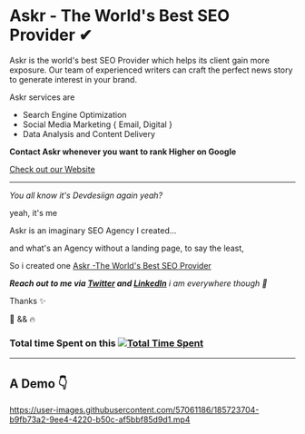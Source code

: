 # Askr - The World's Best SEO Provider ✔

Askr is the world's best SEO Provider which helps its client gain more exposure. 
Our team of experienced writers can craft the perfect news story to generate interest in your brand. 

Askr services are

- Search Engine Optimization
- Social Media Marketing { Email, Digital } 
- Data Analysis and Content Delivery

**Contact Askr whenever you want to rank Higher on Google**

[Check out our Website](https://devdesiign.github.io/Askr/)

---

*You all know it's Devdesiign again yeah?*

yeah, it's me

Askr is an imaginary SEO Agency I created...

and what's an Agency without a landing page, to say the least,

So i created one [Askr -The World's Best SEO Provider](https://devdesiign.github.io/Askr/)

***Reach out to me via [Twitter](https://twitter.com/d3vd3511gn) and [LinkedIn](https://www.linkedin.com/in/muiz-haruna-321841187/)** i am everywhere though 👀*

Thanks ✨

🤍 && 🔥

### Total time Spent on this [![Total Time Spent](https://wakatime.com/badge/user/fb658d00-4e70-4cd7-8cda-72b8f1ef0325/project/38891322-ac9b-4f5f-9788-c758aa43b560.svg)](https://wakatime.com/badge/user/fb658d00-4e70-4cd7-8cda-72b8f1ef0325/project/38891322-ac9b-4f5f-9788-c758aa43b560)
---

## A Demo 👇

https://user-images.githubusercontent.com/57061186/185723704-b9fb73a2-9ee4-4220-b50c-af5bbf85d9d1.mp4
